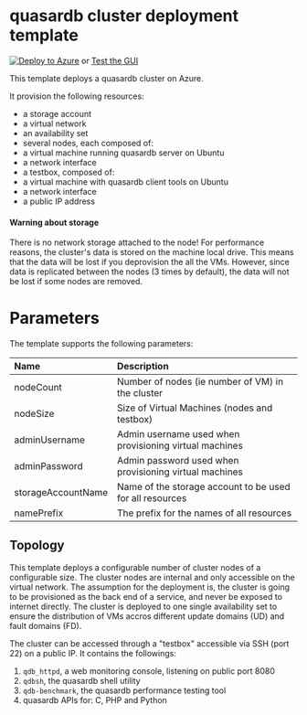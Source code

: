 # quasardb cluster deployment template

[![Deploy to Azure](http://azuredeploy.net/deploybutton.png)](https://portal.azure.com/#create/Microsoft.Template/uri/https%3A%2F%2Fraw.githubusercontent.com%2Fbureau14%2Fqdb-azure-template%2Fmaster%2FmainTemplate.json) 
or 
[Test the GUI](https://portal.azure.com/?clientOptimizations=false#blade/Microsoft_Azure_Compute/CreateMultiVmWizardBlade/internal_bladeCallId/anything/internal_bladeCallerParams/{"initialData":{},"providerConfig":{"createUiDefinition":"https%3A%2F%2Fraw.githubusercontent.com%2Fbureau14%2Fqdb-azure-template%2Fmaster%2FcreateUiDefinition.json"}})

This template deploys a quasardb cluster on Azure. 

It provision the following resources:

* a storage account
* a virtual network
* an availability set
* several nodes, each composed of:
 * a virtual machine running quasardb server on Ubuntu
 * a network interface
* a testbox, composed of:
 * a virtual machine with quasardb client tools on Ubuntu
 * a network interface
 * a public IP address

#### Warning about storage

There is no network storage attached to the node!
For performance reasons, the cluster's data is stored on the machine local drive.
This means that the data will be lost if you deprovision the all the VMs.
However, since data is replicated between the nodes (3 times by default), the data will not be lost if some nodes are removed.

# Parameters

The template supports the following parameters:

| Name               | Description                                              |
|:------------------ |:-------------------------------------------------------- |
| nodeCount          | Number of nodes (ie number of VM) in the cluster         |
| nodeSize           | Size of Virtual Machines (nodes and testbox)              |
| adminUsername      | Admin username used when provisioning virtual machines   |
| adminPassword      | Admin password used when provisioning virtual machines   |
| storageAccountName | Name of the storage account to be used for all resources |
| namePrefix         | The prefix for the names of all resources                |

## Topology

This template deploys a configurable number of cluster nodes of a configurable size. 
The cluster nodes are internal and only accessible on the virtual network. 
The assumption for the deployment is, the cluster is going to be provisioned as the back end of a service, and never be exposed to internet directly. 
The cluster is deployed to one single availability set to ensure the distribution of VMs accros different update domains (UD) and fault domains (FD).

The cluster can be accessed through a "testbox" accessible via SSH (port 22) on a public IP.
It contains the followings:

1. `qdb_httpd`, a web monitoring console, listening on public port 8080
2. `qdbsh`, the quasardb shell utility
3. `qdb-benchmark`, the quasardb performance testing tool
4. quasardb APIs for: C, PHP and Python
